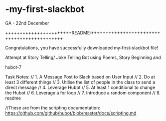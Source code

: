 # -my-first-slackbot
GA - 22nd December 

+++++++++++++++++++++++README:++++++++++++++++++++++++++++++++++++++++++++

Congratulations, you have successfully downloaded my-first-slackbot file! 

Attempt at Story Telling/ Joke Telling Bot using Poems, Story Beginning and 

hubot-7

Task Notes:
// 1. A Message Post to Slack based on User Input
// 2. Do at least 3 different things
// 3. Utilise the list of people in the class to send a direct message
// 4. Leverage Hubot
// 5. At least 1 conditional to change the Hubot
// 6. Leverage a for loop
// 7. Introduce a random component 
// 8. readme

//These are from the scripting documentation: https://github.com/github/hubot/blob/master/docs/scripting.md
